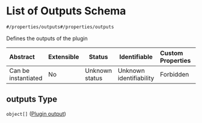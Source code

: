# List of Outputs Schema

```txt
#/properties/outputs#/properties/outputs
```

Defines the outputs of the plugin


| Abstract            | Extensible | Status         | Identifiable            | Custom Properties | Additional Properties | Access Restrictions | Defined In                                                                  |
| :------------------ | ---------- | -------------- | ----------------------- | :---------------- | --------------------- | ------------------- | --------------------------------------------------------------------------- |
| Can be instantiated | No         | Unknown status | Unknown identifiability | Forbidden         | Allowed               | none                | [wipp-plugin.schema.json\*](wipp-plugin.schema.json "open original schema") |

## outputs Type

`object[]` ([Plugin output](wipp-plugin-properties-list-of-outputs-plugin-output.md))
